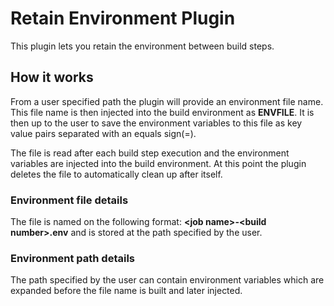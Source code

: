 # Retain Environment Plugin

This plugin lets you retain the environment between build steps.

## How it works
From a user specified path the plugin will provide an environment file name. This file name is then injected into the build environment as **ENVFILE**.
It is then up to the user to save the environment variables to this file as key value pairs separated with an equals sign(=).

The file is read after each build step execution and the environment variables are injected into the build environment. At this point the plugin deletes the file to automatically clean up after itself.

### Environment file details
The file is named on the following format: **\<job name>-\<build number>.env** and is stored at the path specified by the user.

### Environment path details
The path specified by the user can contain environment variables which are expanded before the file name is built and later injected.

